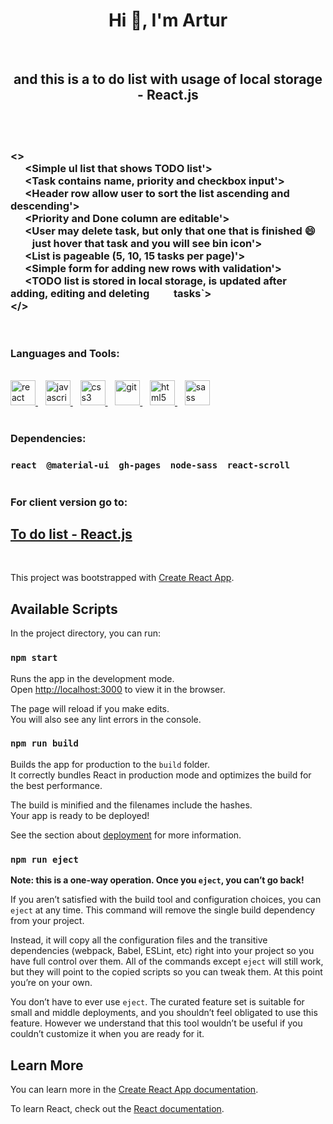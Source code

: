 <h1 align="center">Hi 👋, I'm Artur</h1><br/>
<h2 align="center">and this is a to do list with usage of local storage - React.js</h2><br/>

<br/>

### <><br/>&nbsp;&nbsp;&nbsp;&nbsp;&nbsp;&nbsp;<Simple ul list that shows TODO list'><br/>&nbsp;&nbsp;&nbsp;&nbsp;&nbsp;&nbsp;<Task contains name, priority and checkbox input'><br/>&nbsp;&nbsp;&nbsp;&nbsp;&nbsp;&nbsp;<Header row allow user to sort the list ascending and descending'><br/>&nbsp;&nbsp;&nbsp;&nbsp;&nbsp;&nbsp;<Priority and Done column are editable'><br/>&nbsp;&nbsp;&nbsp;&nbsp;&nbsp;&nbsp;<User may delete task, but only that one that is finished :smile: <br/> &nbsp;&nbsp;&nbsp;&nbsp;&nbsp;&nbsp;&nbsp;&nbsp; just hover that task and you will see bin icon'><br/>&nbsp;&nbsp;&nbsp;&nbsp;&nbsp;&nbsp;<List is pageable (5, 10, 15 tasks per page)'><br/>&nbsp;&nbsp;&nbsp;&nbsp;&nbsp;&nbsp;<Simple form for adding new rows with validation'><br/>&nbsp;&nbsp;&nbsp;&nbsp;&nbsp;&nbsp;<TODO list is stored in local storage, is updated after adding, editing and deleting &nbsp;&nbsp;&nbsp;&nbsp;&nbsp;&nbsp;&nbsp;&nbsp; tasks`><br/></>
    
<br/>

<h3 align="left">Languages and Tools:</h3>
<p align="left"> 
<br/>
<a href="https://reactjs.org/" target="_blank">  <img src="https://devicons.github.io/devicon/devicon.git/icons/react/react-original-wordmark.svg" alt="react" width="40" height="40"/> </a> &nbsp;&nbsp;
<a href="https://developer.mozilla.org/en-US/docs/Web/JavaScript" target="_blank"> <img src="https://devicons.github.io/devicon/devicon.git/icons/javascript/javascript-original.svg" alt="javascript" width="40" height="40"/> </a> &nbsp;&nbsp;
<a href="https://www.w3schools.com/css/" target="_blank"> <img src="https://devicons.github.io/devicon/devicon.git/icons/css3/css3-original-wordmark.svg" alt="css3" width="40" height="40"/> </a> &nbsp;&nbsp;
<a href="https://git-scm.com/" target="_blank"> <img src="https://www.vectorlogo.zone/logos/git-scm/git-scm-icon.svg" alt="git" width="40" height="40"/> </a> &nbsp;&nbsp;
<a href="https://www.w3.org/html/" target="_blank"> <img src="https://devicons.github.io/devicon/devicon.git/icons/html5/html5-original-wordmark.svg" alt="html5" width="40" height="40"/> </a> &nbsp;&nbsp;
<a href="https://sass-lang.com" target="_blank"> <img src="https://devicons.github.io/devicon/devicon.git/icons/sass/sass-original.svg" alt="sass" width="40" height="40"/> </a> 
</p>

#

<h3 align="left">Dependencies:</h3>

### ``react`` &nbsp;&nbsp; ``@material-ui`` &nbsp;&nbsp; ``gh-pages`` &nbsp;&nbsp; ``node-sass`` &nbsp;&nbsp; ``react-scroll`` 

#

<h3 align="left">For client version go to:</h3>

## [To do list - React.js](https://arturdziadosz.github.io/todo_list/)

<br/>

This project was bootstrapped with [Create React App](https://github.com/facebook/create-react-app).

## Available Scripts

In the project directory, you can run:

### `npm start`

Runs the app in the development mode.<br />
Open [http://localhost:3000](http://localhost:3000) to view it in the browser.

The page will reload if you make edits.<br />
You will also see any lint errors in the console.

### `npm run build`

Builds the app for production to the `build` folder.<br />
It correctly bundles React in production mode and optimizes the build for the best performance.

The build is minified and the filenames include the hashes.<br />
Your app is ready to be deployed!

See the section about [deployment](https://facebook.github.io/create-react-app/docs/deployment) for more information.

### `npm run eject`

**Note: this is a one-way operation. Once you `eject`, you can’t go back!**

If you aren’t satisfied with the build tool and configuration choices, you can `eject` at any time. This command will remove the single build dependency from your project.

Instead, it will copy all the configuration files and the transitive dependencies (webpack, Babel, ESLint, etc) right into your project so you have full control over them. All of the commands except `eject` will still work, but they will point to the copied scripts so you can tweak them. At this point you’re on your own.

You don’t have to ever use `eject`. The curated feature set is suitable for small and middle deployments, and you shouldn’t feel obligated to use this feature. However we understand that this tool wouldn’t be useful if you couldn’t customize it when you are ready for it.

## Learn More

You can learn more in the [Create React App documentation](https://facebook.github.io/create-react-app/docs/getting-started).

To learn React, check out the [React documentation](https://reactjs.org/).
